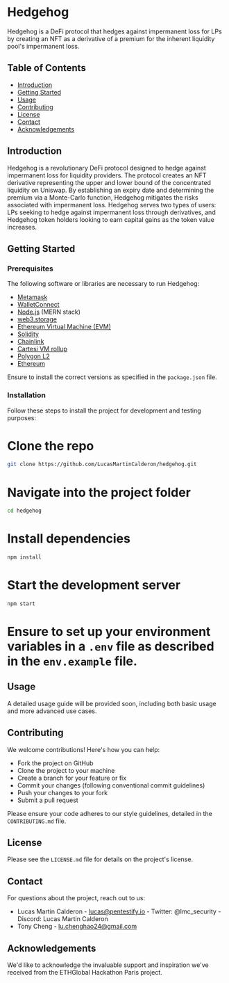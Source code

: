 # Hedgehog
Hedgehog is a DeFi protocol that hedges against impermanent loss for LPs by creating an NFT as a derivative of a premium for the inherent liquidity pool's impermanent loss.

## Table of Contents
- [Introduction](#introduction)
- [Getting Started](#getting-started)
- [Usage](#usage)
- [Contributing](#contributing)
- [License](#license)
- [Contact](#contact)
- [Acknowledgements](#acknowledgements)

## Introduction
Hedgehog is a revolutionary DeFi protocol designed to hedge against impermanent loss for liquidity providers. The protocol creates an NFT derivative representing the upper and lower bound of the concentrated liquidity on Uniswap. By establishing an expiry date and determining the premium via a Monte-Carlo function, Hedgehog mitigates the risks associated with impermanent loss. Hedgehog serves two types of users: LPs seeking to hedge against impermanent loss through derivatives, and Hedgehog token holders looking to earn capital gains as the token value increases.

## Getting Started
### Prerequisites
The following software or libraries are necessary to run Hedgehog:
- [Metamask](https://metamask.io/)
- [WalletConnect](https://walletconnect.org/)
- [Node.js](https://nodejs.org/) (MERN stack)
- [web3.storage](https://web3.storage/)
- [Ethereum Virtual Machine (EVM)](https://ethereum.org/en/developers/docs/evm/)
- [Solidity](https://soliditylang.org/)
- [Chainlink](https://chain.link/)
- [Cartesi VM rollup](https://cartesi.io/en/)
- [Polygon L2](https://polygon.technology/)
- [Ethereum](https://ethereum.org/)

Ensure to install the correct versions as specified in the `package.json` file.

### Installation
Follow these steps to install the project for development and testing purposes:

# Clone the repo

```bash
git clone https://github.com/LucasMartinCalderon/hedgehog.git
```

# Navigate into the project folder
```bash
cd hedgehog
```

# Install dependencies
```bash
npm install
```

# Start the development server
```bash
npm start
```

# Ensure to set up your environment variables in a `.env` file as described in the `env.example` file.

## Usage
A detailed usage guide will be provided soon, including both basic usage and more advanced use cases.

## Contributing
We welcome contributions! Here's how you can help:
- Fork the project on GitHub
- Clone the project to your machine
- Create a branch for your feature or fix
- Commit your changes (following conventional commit guidelines)
- Push your changes to your fork
- Submit a pull request

Please ensure your code adheres to our style guidelines, detailed in the `CONTRIBUTING.md` file.

## License
Please see the `LICENSE.md` file for details on the project's license.

## Contact
For questions about the project, reach out to us:
- Lucas Martin Calderon - lucas@pentestify.io - Twitter: @lmc_security - Discord: Lucas Martin Calderon
- Tony Cheng - lu.chenghao24@gmail.com

## Acknowledgements
We'd like to acknowledge the invaluable support and inspiration we've received from the ETHGlobal Hackathon Paris project.

